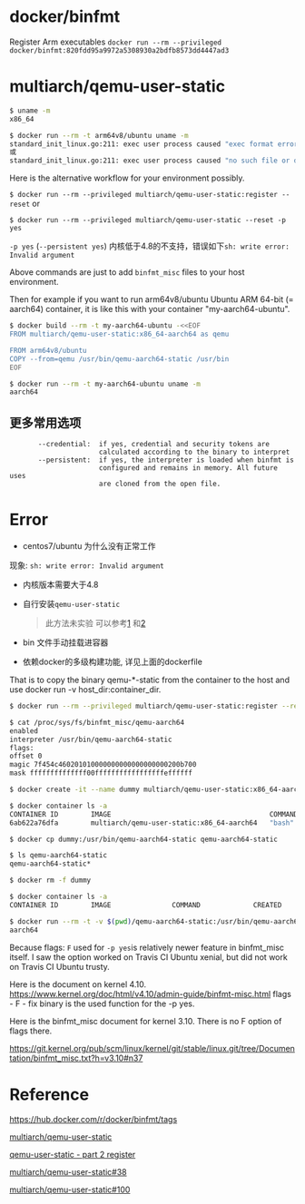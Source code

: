# docker/binfmt

Register Arm executables
`docker run --rm --privileged docker/binfmt:820fdd95a9972a5308930a2bdfb8573dd4447ad3`

# multiarch/qemu-user-static

```bash
$ uname -m
x86_64

$ docker run --rm -t arm64v8/ubuntu uname -m
standard_init_linux.go:211: exec user process caused "exec format error"
或
standard_init_linux.go:211: exec user process caused "no such file or directory"
```

Here is the alternative workflow for your environment possibly.

`$ docker run --rm --privileged multiarch/qemu-user-static:register --reset`
or

`$ docker run --rm --privileged multiarch/qemu-user-static --reset -p yes`

`-p yes` (`--persistent yes`)  内核低于4.8的不支持，错误如下`sh: write error: Invalid argument`

Above commands are just to add `binfmt_misc` files to your host environment.

Then for example if you want to run arm64v8/ubuntu Ubuntu ARM 64-bit (= aarch64) container, it is like this with your container "my-aarch64-ubuntu".

```bash
$ docker build --rm -t my-aarch64-ubuntu -<<EOF
FROM multiarch/qemu-user-static:x86_64-aarch64 as qemu

FROM arm64v8/ubuntu
COPY --from=qemu /usr/bin/qemu-aarch64-static /usr/bin
EOF

$ docker run --rm -t my-aarch64-ubuntu uname -m
aarch64
```

## 更多常用选项

```
       --credential:  if yes, credential and security tokens are
                      calculated according to the binary to interpret
       --persistent:  if yes, the interpreter is loaded when binfmt is
                      configured and remains in memory. All future uses
                      are cloned from the open file.
```

# Error

- centos7/ubuntu 为什么没有正常工作

现象: `sh: write error: Invalid argument`

- 内核版本需要大于4.8 

- 自行安装`qemu-user-static`   

  > 此方法未实验 可以参考[1](https://github.com/docker/buildx/issues/138#issuecomment-664977087) 和[2](https://github.com/zalando/skipper/pull/1416/files)

- bin 文件手动挂载进容器

- 依赖docker的多级构建功能, 详见上面的dockerfile

That is to copy the binary qemu-*-static from the container to the host and use docker run -v host_dir:container_dir.

```bash
$ docker run --rm --privileged multiarch/qemu-user-static:register --reset

$ cat /proc/sys/fs/binfmt_misc/qemu-aarch64
enabled
interpreter /usr/bin/qemu-aarch64-static
flags: 
offset 0
magic 7f454c460201010000000000000000000200b700
mask ffffffffffffff00fffffffffffffffffeffffff

$ docker create -it --name dummy multiarch/qemu-user-static:x86_64-aarch64 bash

$ docker container ls -a
CONTAINER ID        IMAGE                                       COMMAND             CREATED             STATUS              PORTS               NAMES
6ab622a76dfa        multiarch/qemu-user-static:x86_64-aarch64   "bash"              3 minutes ago       Created                                 dummy

$ docker cp dummy:/usr/bin/qemu-aarch64-static qemu-aarch64-static

$ ls qemu-aarch64-static
qemu-aarch64-static*

$ docker rm -f dummy

$ docker container ls -a
CONTAINER ID        IMAGE               COMMAND             CREATED             STATUS              PORTS               NAMES

$ docker run --rm -t -v $(pwd)/qemu-aarch64-static:/usr/bin/qemu-aarch64-static arm64v8/ubuntu uname -m
aarch64
```

Because flags: `F` used for `-p yes`is relatively newer feature in binfmt_misc itself. I saw the option worked on Travis CI Ubuntu xenial, but did not work on Travis CI Ubuntu trusty.

Here is the document on kernel 4.10.
https://www.kernel.org/doc/html/v4.10/admin-guide/binfmt-misc.html
flags - F - fix binary is the used function for the -p yes.

Here is the binfmt_misc document for kernel 3.10. There is no F option of flags there.

https://git.kernel.org/pub/scm/linux/kernel/git/stable/linux.git/tree/Documentation/binfmt_misc.txt?h=v3.10#n37

# Reference

https://hub.docker.com/r/docker/binfmt/tags 

[multiarch/qemu-user-static](https://github.com/multiarch/qemu-user-static)

[qemu-user-static - part 2 register](http://junaruga.hatenablog.com/entry/2019/04/08/021753)

[multiarch/qemu-user-static#38](https://github.com/multiarch/qemu-user-static/issues/38) 

[multiarch/qemu-user-static#100](https://github.com/multiarch/qemu-user-static/issues/100)

